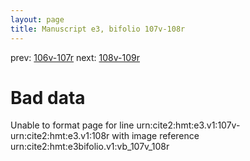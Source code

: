 ```yaml
---
layout: page
title: Manuscript e3, bifolio 107v-108r
---
```


prev: [106v-107r](../106v-107r/) next: [108v-109r](../108v-109r/)

# Bad data

Unable to format page for line urn:cite2:hmt:e3.v1:107v-urn:cite2:hmt:e3.v1:108r with image reference urn:cite2:hmt:e3bifolio.v1:vb_107v_108r
